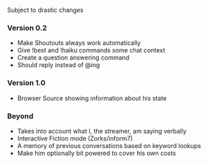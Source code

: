 Subject to drastic changes

### Version 0.2
- Make Shoutouts always work automatically
- Give !best and !haiku commands some chat context
- Create a question answering command
- Should reply instead of @ing

### Version 1.0
- Browser Source showing information about his state

### Beyond
- Takes into account what I, the streamer, am saying verbally
- Interactive Fiction mode (Zorks/inform7)
- A memory of previous conversations based on keyword lookups
- Make him optionally bit powered to cover his own costs
